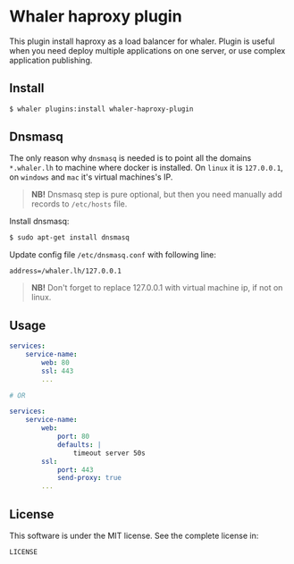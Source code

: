 # Whaler haproxy plugin

This plugin install haproxy as a load balancer for whaler.
Plugin is useful when you need deploy multiple applications on one server, or use complex application publishing.

## Install

```sh
$ whaler plugins:install whaler-haproxy-plugin
```

## Dnsmasq

The only reason why `dnsmasq` is needed is to point all the domains `*.whaler.lh` to machine where docker is installed.
On `linux` it is `127.0.0.1`, on `windows` and `mac` it's virtual machines's IP.

> **NB!** Dnsmasq step is pure optional, but then you need manually add records to `/etc/hosts` file.

Install dnsmasq:

```sh
$ sudo apt-get install dnsmasq
```

Update config file `/etc/dnsmasq.conf` with following line:

```
address=/whaler.lh/127.0.0.1
```

> **NB!** Don't forget to replace 127.0.0.1 with virtual machine ip, if not on linux.

## Usage

```yml
services:
    service-name:
        web: 80
        ssl: 443
        ...

# OR

services:
    service-name:
        web:
            port: 80
            defaults: |
                timeout server 50s
        ssl:
            port: 443
            send-proxy: true
        ...
```

## License

This software is under the MIT license. See the complete license in:

```
LICENSE
```
